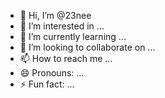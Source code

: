 - 👋 Hi, I’m @23nee
- 👀 I’m interested in ...
- 🌱 I’m currently learning ...
- 💞️ I’m looking to collaborate on ...
- 📫 How to reach me ...
- 😄 Pronouns: ...
- ⚡ Fun fact: ...

<!---
23nee/23nee is a ✨ special ✨ repository because its `README.md` (this file) appears on your GitHub profile.
You can click the Preview link to take a look at your changes.
--->
